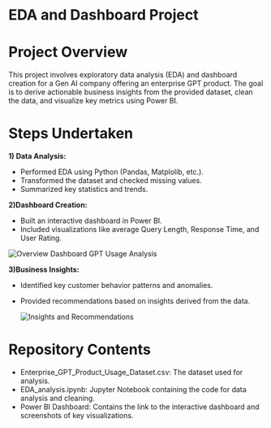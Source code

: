 # EDA and Dashboard Project

# Project Overview
This project involves exploratory data analysis (EDA) and dashboard creation for a Gen AI company offering an enterprise GPT product. The goal is to derive actionable business insights from the provided dataset, clean the data, and visualize key metrics using Power BI.

# Steps Undertaken

**1) Data Analysis:**
- Performed EDA using Python (Pandas, Matplolib, etc.).
- Transformed the dataset and checked missing values.
- Summarized key statistics and trends.

**2)Dashboard Creation:**
- Built an interactive dashboard in Power BI.
- Included visualizations like average Query Length, Response Time, and User Rating.

![Overview Dashboard GPT Usage Analysis](https://github.com/user-attachments/assets/aa4a8501-c961-46ac-8623-eeb72b487177)

**3)Business Insights:**
- Identified key customer behavior patterns and anomalies.
- Provided recommendations based on insights derived from the data.

  ![Insights and Recommendations](https://github.com/user-attachments/assets/5d030cb4-5e70-451e-9a59-efb58118d740)

# Repository Contents
- Enterprise_GPT_Product_Usage_Dataset.csv: The dataset used for analysis.
- EDA_analysis.ipynb: Jupyter Notebook containing the code for data analysis and cleaning.
- Power BI Dashboard: Contains the link to the interactive dashboard and screenshots of key visualizations.



